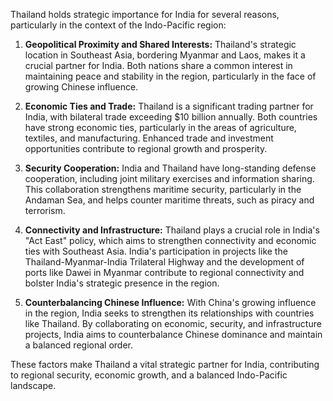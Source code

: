 Thailand holds strategic importance for India for several reasons, particularly in the context of the Indo-Pacific region:

1. **Geopolitical Proximity and Shared Interests:** Thailand's strategic location in Southeast Asia, bordering Myanmar and Laos, makes it a crucial partner for India. Both nations share a common interest in maintaining peace and stability in the region, particularly in the face of growing Chinese influence.

2. **Economic Ties and Trade:** Thailand is a significant trading partner for India, with bilateral trade exceeding $10 billion annually. Both countries have strong economic ties, particularly in the areas of agriculture, textiles, and manufacturing. Enhanced trade and investment opportunities contribute to regional growth and prosperity.

3. **Security Cooperation:** India and Thailand have long-standing defense cooperation, including joint military exercises and information sharing. This collaboration strengthens maritime security, particularly in the Andaman Sea, and helps counter maritime threats, such as piracy and terrorism.

4. **Connectivity and Infrastructure:** Thailand plays a crucial role in India's "Act East" policy, which aims to strengthen connectivity and economic ties with Southeast Asia. India's participation in projects like the Thailand-Myanmar-India Trilateral Highway and the development of ports like Dawei in Myanmar contribute to regional connectivity and bolster India's strategic presence in the region.

5. **Counterbalancing Chinese Influence:** With China's growing influence in the region, India seeks to strengthen its relationships with countries like Thailand. By collaborating on economic, security, and infrastructure projects, India aims to counterbalance Chinese dominance and maintain a balanced regional order.

These factors make Thailand a vital strategic partner for India, contributing to regional security, economic growth, and a balanced Indo-Pacific landscape.
